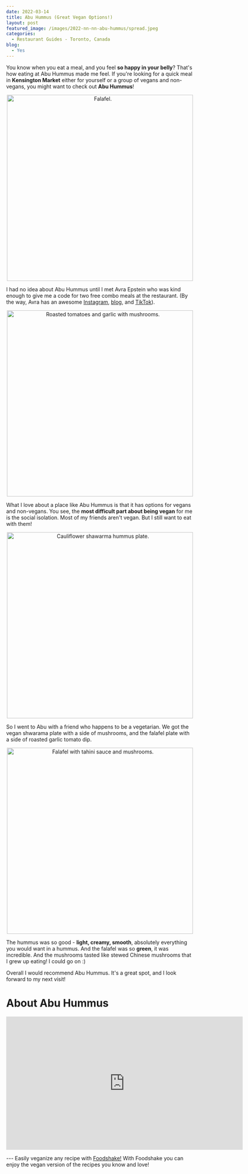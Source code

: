 ```yaml
---
date: 2022-03-14
title: Abu Hummus (Great Vegan Options!)
layout: post
featured_image: /images/2022-nn-nn-abu-hummus/spread.jpeg
categories:
  - Restaurant Guides - Toronto, Canada
blog:
  - Yes
---
```


You know when you eat a meal, and you feel **so happy in your belly**? That's how eating at Abu Hummus made me feel. If you're looking for a quick meal in **Kensington Market** either for yourself or a group of vegans and non-vegans, you might want to check out **Abu Hummus**! 

<p align="center">
<img src="/images/2022-nn-nn-abu-hummus/falafel.jpeg" width="500"
alt="Falafel.">
</p>

I had no idea about Abu Hummus until I met Avra Epstein who was kind enough to give me a code for two free combo meals at the restaurant. (By the way, Avra has an awesome [Instagram](https://www.instagram.com/avraepstein/), [blog](http://www.lovewildlivefree.com/), and [TikTok](https://www.tiktok.com/@avraepstein?lang=en)).

<p align="center">
<img src="/images/2022-nn-nn-abu-hummus/sides.jpeg" width="500"
alt="Roasted tomatoes and garlic with mushrooms.">
</p>


What I love about a place like Abu Hummus is that it has options for vegans and non-vegans. You see, the **most difficult part about being vegan** for me is the social isolation. Most of my friends aren't vegan. But I still want to eat with them!


<p align="center">
<img src="/images/2022-nn-nn-abu-hummus/shawarma.jpeg" width="500"
alt="Cauliflower shawarma hummus plate.">
</p>

So I went to Abu with a friend who happens to be a vegetarian. We got the vegan shwarama plate with a side of mushrooms, and the falafel plate with a side of roasted garlic tomato dip. 

<p align="center">
<img src="/images/2022-nn-nn-abu-hummus/mushroom_falafel.jpeg" width="500"
alt="Falafel with tahini sauce and mushrooms.">
</p>

The hummus was so good - **light, creamy, smooth**, absolutely everything you would want in a hummus. And the falafel was so **green**, it was incredible. And the mushrooms tasted like stewed Chinese mushrooms that I grew up eating! I could go on :)

Overall I would recommend Abu Hummus. It's a great spot, and I look forward to my next visit!

# About Abu Hummus


<p align="center">
<iframe width="636" height="358" src="https://www.youtube.com/embed/KY5ztpE4GME" title="YouTube video player" frameborder="0" allow="accelerometer; autoplay; clipboard-write; encrypted-media; gyroscope; picture-in-picture" allowfullscreen></iframe>
</p>
---
Easily veganize any recipe with <a href='https://foodshakeapp.com/'>Foodshake!</a> With Foodshake you can enjoy the vegan version of the recipes you know and love!